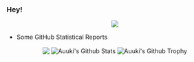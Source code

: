  ### Hey!

<p align="center"><td>
    <a href="https://open.spotify.com/user/0zveql3ijdtupwyyxl3awwufk">
    <img src="https://novatorem-three-sooty.vercel.app/api/spotify"/>
    </a></td>
</p>

* Some GitHub Statistical Reports
<p align="center">
<img align="center" src="https://github-readme-stats.vercel.app/api/top-langs/?username=AwesomeAuuki&hide_langs_below=1&theme=default&line_height=27&layout=compact"/>
<img align="center" src="https://github-readme-stats.vercel.app/api?username=AwesomeAuuki&show_icons=true&count_private=true&include_all_commits=true&line_height=21" alt="Auuki's Github Stats"/>
<img align="center" src="https://github-profile-trophy.vercel.app/?username=AwesomeAuuki&column=7" alt="Auuki's Github Trophy"/>
</p>    

